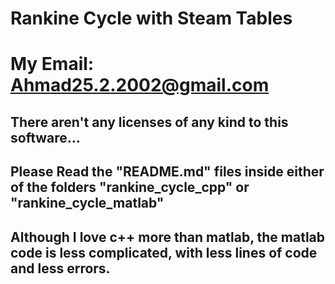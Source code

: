 # Rankine Cycle with Steam Tables
# My Email: Ahmad25.2.2002@gmail.com
## There aren't any licenses of any kind to this software...
## Please Read the "README.md" files inside either of the folders "rankine_cycle_cpp" or "rankine_cycle_matlab"
## Although I love c++ more than matlab, the matlab code is less complicated, with less lines of code and less errors.
